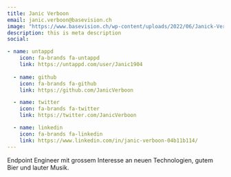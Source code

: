 ```yaml
---
title: Janic Verboon
email: janic.verboon@basevision.ch
image: "https://www.basevision.ch/wp-content/uploads/2022/06/Janick-Verboon_MG_5860.jpg"
description: this is meta description
social:

- name: untappd
    icon: fa-brands fa-untappd
    link: https://untappd.com/user/Janic1904
  
  - name: github
    icon: fa-brands fa-github
    link: https://github.com/JanicVerboon

  - name: twitter
    icon: fa-brands fa-twitter
    link: https://twitter.com/JanicVerboon

  - name: linkedin
    icon: fa-brands fa-linkedin
    link: https://www.linkedin.com/in/janic-verboon-04b11b114/ 
---
```


Endpoint Engineer mit grossem Interesse an neuen Technologien, gutem Bier und lauter Musik.
